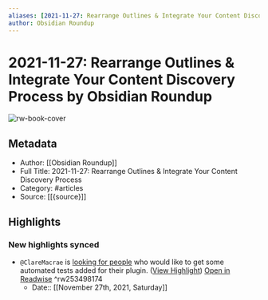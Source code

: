 ```yaml
---
aliases: [2021-11-27: Rearrange Outlines & Integrate Your Content Discovery Process, 2021-11-27: Rearrange Outlines & Integrate Your Content Discovery Process]
author: Obsidian Roundup
---
```

# 2021-11-27: Rearrange Outlines & Integrate Your Content Discovery Process by Obsidian Roundup

![rw-book-cover](https://readwise-assets.s3.amazonaws.com/static/images/article1.be68295a7e40.png)

## Metadata
- Author: [[Obsidian Roundup]]
- Full Title: 2021-11-27: Rearrange Outlines & Integrate Your Content Discovery Process
- Category: #articles
- Source: [[{source}]]

## Highlights
### New highlights synced
- `@ClareMacrae` is [looking for people](http://discordapp.com/channels/686053708261228577/840286264964022302/911915924758614066) who would like to get some automated tests added for their plugin. ([View Highlight](https://read.readwise.io/read/01fnh43wfm3bpf16w87dfm5q9j)) [Open in Readwise](https://readwise.io/open/253498174) ^rw253498174
    - Date:: [[November 27th, 2021, Saturday]]
